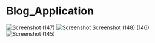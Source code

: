 # Blog_Application
![Screenshot (147)](https://user-images.githubusercontent.com/96388375/191061440-58d0b586-ec78-434c-b800-d258e396ab42.png)
![Screenshot ![Screenshot (148)](https://user-images.githubusercontent.com/96388375/191061488-83d3e24d-780f-4fb5-9a3e-f6f375506aaa.png)
(146)](https://user-images.githubusercontent.com/96388375/191061067-dd8064a9-9c0f-4489-b7a1-143bdb601467.png)
![Screenshot (145)](https://user-images.githubusercontent.com/96388375/191061112-8222c58a-cf47-44b1-b1cd-9ef16327241d.png)
